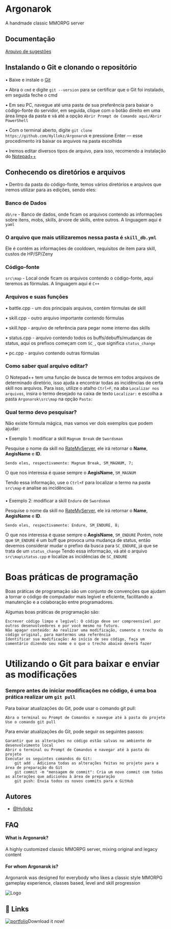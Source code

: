 
# Argonarok

A handmade classic MMORPG server


## Documentação

[Arquivo de sugestões](https://docs.google.com/document/d/1_G3Tp0AwD97i4ozIHX2gTTzPvQJ5SrKtZo-SMoI5Vzg/edit?tab=t.0)

## Instalando o Git e clonando o repositório
• Baixe e instale o [Git](https://git-scm.com/downloads)

• Abra o `cmd` e digite `git --version` para se certificar que o Git foi instalado, em seguida feche o cmd

• Em seu PC, navegue até uma pasta de sua preferência para baixar o código-fonte do servidor, em seguida, clique com o botão direito em uma área limpa da pasta e vá até a opção `Abrir Prompt de Comando aqui/Abrir PowerShell`

• Com o terminal aberto, digite `git clone https://github.com/Hyllokz/Argonarok` e pressione Enter — esse procedimento irá baixar os arquivos na pasta escolhida

• Iremos editar diversos tipos de arquivo, para isso, recomendo a instalação do [Notepad++](https://notepad-plus-plus.org/)

## Conhecendo os diretórios e arquivos

• Dentro da pasta do código-fonte, temos vários diretórios e arquivos que iremos utilizar para as edições, sendo eles:

### Banco de Dados
`db\re` - Banco de dados, onde ficam os arquivos contendo as informações sobre itens, mobs, skills, árvore de skills, entre outros. A linguagem aqui é `yaml`

### O arquivo que mais utilizaremos nessa pasta é `skill_db.yml`
Ele é contém as informações de cooldown, requisitos de item para skill, custos de HP/SP/Zeny
###
### Código-fonte
`src\map` - Local onde ficam os arquivos contendo o código-fonte, aqui teremos as fórmulas. A linguagem aqui é `C++`

### Arquivos e suas funções

• battle.cpp - um dos principais arquivos, contém fórmulas de skill

• skill.cpp - outro arquivo importante contendo fórmulas

• skill.hpp - arquivo de referência para pegar nome interno das skills

• status.cpp - arquivo contendo todos os buffs/debuffs/mudanças de status, aqui os prefixos começam com `SC_`, que significa `status_change`

• pc.cpp - arquivo contendo outras fórmulas

### Como saber qual arquivo editar?
O Notepad++ tem uma função de busca de termos em todos arquivos de determinado diretório, isso ajuda a encontrar todas as incidências de certa skill nos arquivos.
Para isso, utilize o atalho `Ctrl+F`, na aba `Localizar nos arquivos`, insira o termo desejado na caixa de texto `Localizar:` e escolha a pasta `Argonarok\src\map` na opção `Pasta:`

### Qual termo devo pesquisar?
Não existe fórmula mágica, mas vamos ver dois exemplos que podem ajudar:

• Exemplo 1: modificar a skill `Magnum Break` de `Swordsman`
    
Pesquise o nome da skill no [RateMyServer](https://ratemyserver.net/), ele irá retornar o **Name**, **AegisName** e **ID**.

`Sendo eles, respectivamente: Magnum Break, SM_MAGNUM, 7;`

O que nos interessa é quase sempre o **AegisName**, `SM_MAGNUM`

Tendo essa informação, use o `Ctrl+F` para localizar o termo na pasta `src\map` e analise as incidências.
###
• Exemplo 2: modificar a skill `Endure` de `Swordsman`
    
Pesquise o nome da skill no [RateMyServer](https://ratemyserver.net/), ele irá retornar o **Name**, **AegisName** e **ID**.

`Sendo eles, respectivamente: Endure, SM_ENDURE, 8;`

O que nos interessa é quase sempre o **AegisName**, `SM_ENDURE`
Porém, note que `SM_ENDURE` é um buff que provoca uma mudança de status, então devemos considerar mudar o prefixo da busca para `SC_ENDURE`, já que se trata de um `status_change`
Tendo essa informação, vá até o arquivo `src\map\status.cpp` e localize as incidências de `SC_ENDURE`
###

# Boas práticas de programação

Boas práticas de programação são um conjunto de convenções que ajudam a tornar o código de computador mais legível e eficiente, facilitando a manutenção e a colaboração entre programadores. 

Algumas boas práticas de programação são:

    Escrever código limpo e legível: O código deve ser compreensível por outros desenvolvedores e por você mesmo no futuro. 
    Não apagar conteúdo: Ao realizar uma modificação, comente o trecho do código original, para mantermos uma referência
    Identificar sua modificação: Ao início de seu código, faça um comentário dizendo seu nome e o que o trecho abaixo deverá fazer

# Utilizando o Git para baixar e enviar as modificações

### Sempre antes de iniciar modificações no código, é uma boa prática realizar um `git pull`

Para baixar atualizações do Git, pode usar o comando git pull: 

    Abra o terminal ou Prompt de Comandos e navegue até à pasta do projeto
    Use o comando git pull 

Para enviar atualizações do Git, pode seguir os seguintes passos: 

    Garantir que as alterações no código estão salvas no ambiente de desenvolvimento local
    Abrir o terminal ou Prompt de Comandos e navegar até à pasta do projeto
    Executar os seguintes comandos do Git:
        git add . Adiciona todas as alterações feitas no projeto para a área de preparação do Git
        git commit -m "mensagem de commit": Cria um novo commit com todas as alterações que adicionou à área de preparação
        git push: Envia todos os novos commits para o GitHub
## Autores

- [@Hyllokz](https://github.com/Hyllokz)


## FAQ

#### What is Argonarok?

A highly customized classic MMORPG server, mixing original and legacy content

#### For whom Argonarok is?

Argonarok was designed for everybody who likes a classic style MMORPG gameplay experience, classes based, level and skill progression

![Logo](https://i.imgur.com/08n24cg.png)


## 🔗 Links
[![portfolio](https://i.imgur.com/RQKbdq3.png)](https://argonarok.fun/)Download it now!

